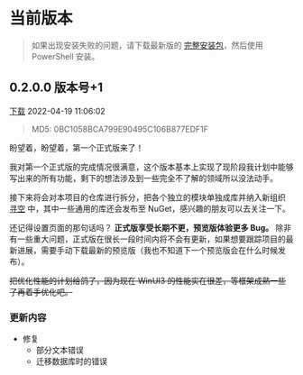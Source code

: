 # 当前版本

> 如果出现安装失败的问题，请下载最新版的 [完整安装包](../download.md)，然后使用 PowerShell 安装。

## 0.2.0.0 版本号+1 <Badge text="正式版" vertical="middle" />

[下载](https://file.xunkong.cc/download/package/Xunkong.Desktop.Package_0.2.0.0_x64.msixbundle)
2022-04-19 11:06:02

> MD5: 0BC1058BCA799E90495C106B877EDF1F

盼望着，盼望着，第一个正式版来了！

我对第一个正式版的完成情况很满意，这个版本基本上实现了现阶段我计划中能够写出来的所有功能，剩下的想法涉及到一些完全不了解的领域所以没法动手。

接下来将会对本项目的仓库进行拆分，把各个独立的模块单独成库并纳入新组织 [寻空](https://github.com/xunkong) 中，其中一些通用的库还会发布至 NuGet，感兴趣的朋友可以去关注一下。

还记得设置页面的那句话吗？
**正式版享受长期不更，预览版体验更多 Bug。**
除非有一些重大问题，正式版在很长一段时间内将不会有更新，如果想要跟踪项目的最新进展，需要手动下载最新的预览版（我也不知道下一个预览版会在什么时候发布）。

~~把优化性能的计划给鸽了，因为现在 WinUI3 的性能实在很差，等框架成熟一些了再着手优化吧。~~

### 更新内容

- 修复
  - 部分文本错误
  - 迁移数据库时的错误

